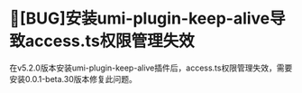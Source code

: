 # 🐛[BUG]安装umi-plugin-keep-alive导致access.ts权限管理失效

在v5.2.0版本安装umi-plugin-keep-alive插件后，access.ts权限管理失效，需要安装0.0.1-beta.30版本修复此问题。
